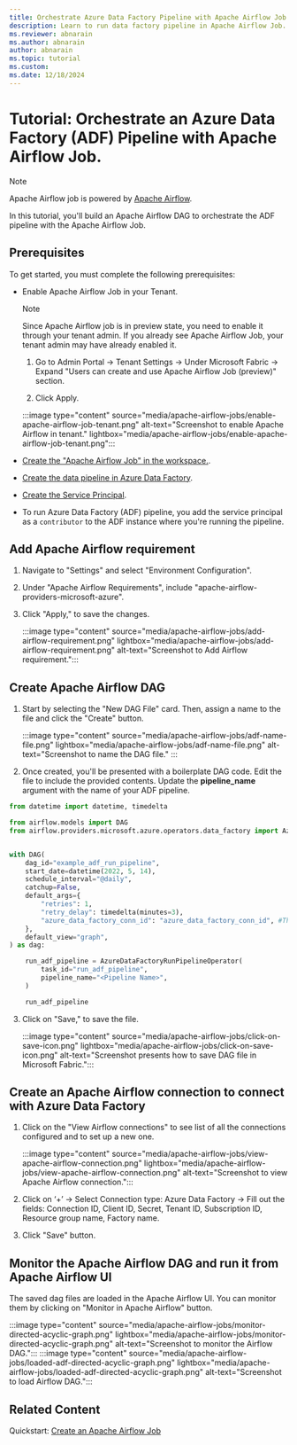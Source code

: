 ```yaml
---
title: Orchestrate Azure Data Factory Pipeline with Apache Airflow Job
description: Learn to run data factory pipeline in Apache Airflow Job.
ms.reviewer: abnarain
ms.author: abnarain
author: abnarain
ms.topic: tutorial
ms.custom:
ms.date: 12/18/2024
---
```


# Tutorial: Orchestrate an Azure Data Factory (ADF) Pipeline with Apache Airflow Job.

> [!NOTE]
> Apache Airflow job is powered by [Apache Airflow](https://airflow.apache.org/).

In this tutorial, you'll build an Apache Airflow DAG to orchestrate the ADF pipeline with the Apache Airflow Job.

## Prerequisites

To get started, you must complete the following prerequisites:

- Enable Apache Airflow Job in your Tenant.

  > [!NOTE]
  > Since Apache Airflow job is in preview state, you need to enable it through your tenant admin. If you already see Apache Airflow Job, your tenant admin may have already enabled it.

  1. Go to Admin Portal -> Tenant Settings -> Under Microsoft Fabric -> Expand "Users can create and use Apache Airflow Job (preview)" section.

  2. Click Apply.

  :::image type="content" source="media/apache-airflow-jobs/enable-apache-airflow-job-tenant.png" alt-text="Screenshot to enable Apache Airflow in tenant." lightbox="media/apache-airflow-jobs/enable-apache-airflow-job-tenant.png":::

- [Create the "Apache Airflow Job" in the workspace.](../data-factory/create-apache-airflow-jobs.md).

- [Create the data pipeline in Azure Data Factory](/azure/data-factory/tutorial-copy-data-portal).

- [Create the Service Principal](/entra/identity-platform/howto-create-service-principal-portal).

- To run Azure Data Factory (ADF) pipeline, you add the service principal as a `contributor` to the ADF instance where you're running the pipeline.

## Add Apache Airflow requirement

1. Navigate to "Settings" and select "Environment Configuration".

2. Under "Apache Airflow Requirements", include "apache-airflow-providers-microsoft-azure".

3. Click "Apply," to save the changes.

   :::image type="content" source="media/apache-airflow-jobs/add-airflow-requirement.png" lightbox="media/apache-airflow-jobs/add-airflow-requirement.png" alt-text="Screenshot to Add Airflow requirement.":::

## Create Apache Airflow DAG

1. Start by selecting the "New DAG File" card. Then, assign a name to the file and click the "Create" button.

   :::image type="content" source="media/apache-airflow-jobs/adf-name-file.png" lightbox="media/apache-airflow-jobs/adf-name-file.png" alt-text="Screenshot to name the DAG file." :::

2. Once created, you'll be presented with a boilerplate DAG code. Edit the file to include the provided contents. Update the **pipeline_name** argument with the name of your ADF pipeline.

```python
from datetime import datetime, timedelta

from airflow.models import DAG
from airflow.providers.microsoft.azure.operators.data_factory import AzureDataFactoryRunPipelineOperator


with DAG(
    dag_id="example_adf_run_pipeline",
    start_date=datetime(2022, 5, 14),
    schedule_interval="@daily",
    catchup=False,
    default_args={
        "retries": 1,
        "retry_delay": timedelta(minutes=3),
        "azure_data_factory_conn_id": "azure_data_factory_conn_id", #This is a connection created on Airflow UI
    },
    default_view="graph",
) as dag:

    run_adf_pipeline = AzureDataFactoryRunPipelineOperator(
        task_id="run_adf_pipeline",
        pipeline_name="<Pipeline Name>",
    )

    run_adf_pipeline
```

3. Click on "Save," to save the file.

   :::image type="content" source="media/apache-airflow-jobs/click-on-save-icon.png" lightbox="media/apache-airflow-jobs/click-on-save-icon.png" alt-text="Screenshot presents how to save DAG file in Microsoft Fabric.":::

## Create an Apache Airflow connection to connect with Azure Data Factory

1. Click on the "View Airflow connections" to see list of all the connections configured and to set up a new one.

   :::image type="content" source="media/apache-airflow-jobs/view-apache-airflow-connection.png" lightbox="media/apache-airflow-jobs/view-apache-airflow-connection.png" alt-text="Screenshot to view Apache Airflow connection.":::

2. Click on ‘+’ -> Select Connection type: Azure Data Factory -> Fill out the fields: Connection ID, Client ID, Secret, Tenant ID, Subscription ID, Resource group name, Factory name.

3. Click "Save" button.

## Monitor the Apache Airflow DAG and run it from Apache Airflow UI

The saved dag files are loaded in the Apache Airflow UI. You can monitor them by clicking on "Monitor in Apache Airflow" button.

:::image type="content" source="media/apache-airflow-jobs/monitor-directed-acyclic-graph.png" lightbox="media/apache-airflow-jobs/monitor-directed-acyclic-graph.png" alt-text="Screenshot to monitor the Airflow DAG.":::
:::image type="content" source="media/apache-airflow-jobs/loaded-adf-directed-acyclic-graph.png" lightbox="media/apache-airflow-jobs/loaded-adf-directed-acyclic-graph.png" alt-text="Screenshot to load Airflow DAG.":::

## Related Content

Quickstart: [Create an Apache Airflow Job](../data-factory/create-apache-airflow-jobs.md)

